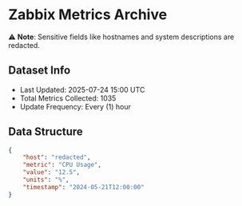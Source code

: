 # Zabbix Metrics Archive

⚠️ **Note**: Sensitive fields like hostnames and system descriptions are redacted.

## Dataset Info
- Last Updated: 2025-07-24 15:00 UTC
- Total Metrics Collected: 1035
- Update Frequency: Every (1) hour

## Data Structure
```json
{
    "host": "redacted",
    "metric": "CPU Usage",
    "value": "12.5",
    "units": "%",
    "timestamp": "2024-05-21T12:00:00"
}
```
